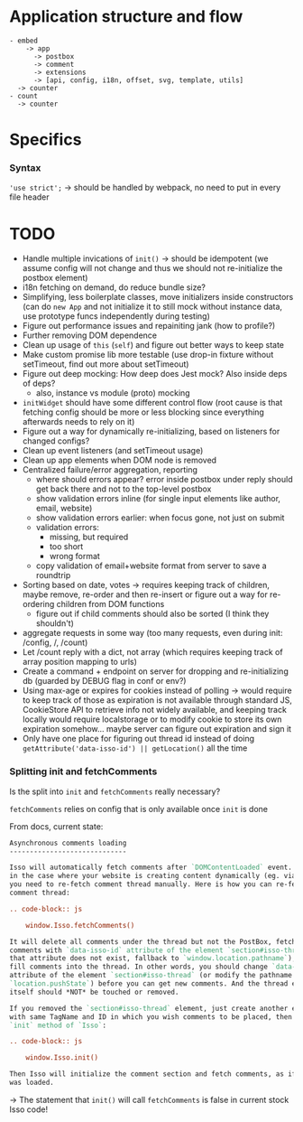 # Application structure and flow

```
- embed
    -> app
      -> postbox
      -> comment
      -> extensions
      -> [api, config, i18n, offset, svg, template, utils]
  -> counter
- count
  -> counter
```

# Specifics

### Syntax

`'use strict';` -> should be handled by webpack, no need to put in every file
header

# TODO
- Handle multiple invications of `init()` -> should be idempotent
  (we assume config will not change and thus we should not re-initialize the
  postbox element)
- i18n fetching on demand, do reduce bundle size?
- Simplifying, less boilerplate classes, move initializers inside constructors
  (can do `new App` and not initialize it to still mock without instance data,
  use prototype funcs independently during testing)
- Figure out performance issues and repainiting jank (how to profile?)
- Further removing DOM dependence
- Clean up usage of `this` (`self`) and figure out better ways to keep state
- Make custom promise lib more testable (use drop-in fixture without setTimeout,
  find out more about setTimeout)
- Figure out deep mocking: How deep does Jest mock? Also inside deps of deps?
  - also, instance vs module (proto) mocking
- `initWidget` should have some different control flow
  (root cause is that fetching config should be more or less blocking since
  everything afterwards needs to rely on it)
- Figure out a way for dynamically re-initializing, based on listeners for
  changed configs?
- Clean up event listeners (and setTimeout usage)
- Clean up app elements when DOM node is removed
- Centralized failure/error aggregation, reporting
  - where should errors appear? error inside postbox under reply should get
    back there and not to the top-level postbox
  - show validation errors inline (for single input elements like author, email,
    website)
  - show validation errors earlier: when focus gone, not just on submit
  - validation errors:
    - missing, but required
    - too short
    - wrong format
  - copy validation of email+website format from server to save a roundtrip
- Sorting based on date, votes -> requires keeping track of children, maybe
  remove, re-order and then re-insert or figure out a way for re-ordering
  children from DOM functions
  - figure out if child comments should also be sorted (I think they shouldn't)
- aggregate requests in some way
  (too many requests, even during init: /config, /, /count)
- Let /count reply with a dict, not array (which requires keeping track of array
  position mapping to urls)
- Create a command + endpoint on server for dropping and re-initializing db
  (guarded by DEBUG flag in conf or env?)
- Using max-age or expires for cookies instead of polling -> would require to
  keep track of those as expiration is not available through standard JS,
  CookieStore API to retrieve info not widely available, and keeping track
  locally would require localstorage or to modify cookie to store its own
  expiration somehow... maybe server can figure out expiration and sign it
- Only have one place for figuring out thread id instead of doing
  `getAttribute('data-isso-id') || getLocation()` all the time


### Splitting init and fetchComments

Is the split into `init` and `fetchComments` really necessary?

`fetchComments` relies on config that is only available once `init` is done

From docs, current state:

```rst
Asynchronous comments loading
-----------------------------

Isso will automatically fetch comments after `DOMContentLoaded` event. However
in the case where your website is creating content dynamically (eg. via ajax),
you need to re-fetch comment thread manually. Here is how you can re-fetch the
comment thread:

.. code-block:: js

    window.Isso.fetchComments()

It will delete all comments under the thread but not the PostBox, fetch
comments with `data-isso-id` attribute of the element `section#isso-thread` (if
that attribute does not exist, fallback to `window.location.pathname`), then
fill comments into the thread. In other words, you should change `data-isso-id`
attribute of the element `section#isso-thread` (or modify the pathname with
`location.pushState`) before you can get new comments. And the thread element
itself should *NOT* be touched or removed.

If you removed the `section#isso-thread` element, just create another element
with same TagName and ID in which you wish comments to be placed, then call the
`init` method of `Isso`:

.. code-block:: js

    window.Isso.init()

Then Isso will initialize the comment section and fetch comments, as if the page
was loaded.
```

-> The statement that `init()` will call `fetchComments` is false in current stock Isso code!
